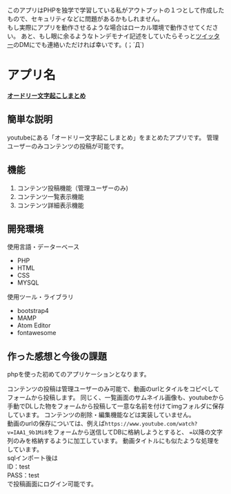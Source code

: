 
このアプリはPHPを独学で学習している私がアウトプットの１つとして作成したもので、セキュリティなどに問題があるかもしれません。  
もし実際にアプリを動作させるような場合はローカル環境で動作させてください。
あと、もし眼に余るようなトンデモナイ記述をしていたらそっと<a href="https://twitter.com/float_top">ツイッター</a>のDMにでも連絡いただければ幸いです。(；´Д`)


アプリ名
====
**<a href="https://3.kagome.xyz" target=”_blank”>オードリー文字起こしまとめ</a>**

## 簡単な説明
youtubeにある「オードリー文字起こしまとめ」をまとめたアプリです。
管理ユーザーのみコンテンツの投稿が可能です。


## 機能
1. コンテンツ投稿機能（管理ユーザーのみ)
1. コンテンツ一覧表示機能
1. コンテンツ詳細表示機能


## 開発環境
使用言語・データーベース
* PHP
* HTML
* CSS
* MYSQL  

使用ツール・ライブラリ
* bootstrap4
* MAMP
* Atom Editor
* fontawesome   


## 作った感想と今後の課題  

phpを使った初めてのアプリケーションとなります。  

コンテンツの投稿は管理ユーザーのみ可能で、動画のurlとタイルをコピペしてフォームから投稿します。
同じく、一覧画面のサムネイル画像も、youtubeから手動でDLした物をフォームから投稿して一意な名前を付けてimgフォルダに保存しています。
コンテンツの削除・編集機能などは実装していません。  
動画のurlの保存については、例えば`https://www.youtube.com/watch?v=IAA1_9b1Mi8`をフォームから送信してDBに格納しようとすると、
`=`以降の文字列のみを格納するように加工しています。
動画タイトルにも似たような処理をしています。  
sqlインポート後は  
ID：test  
PASS：test  
で投稿画面にログイン可能です。

